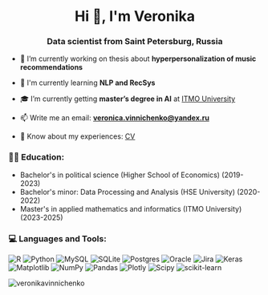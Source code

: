
<h1 align="center">Hi 👋, I'm Veronika</h1>
<h3 align="center">Data scientist from Saint Petersburg, Russia</h3>

- 🔭 I’m currently working on thesis about **hyperpersonalization of music recommendations**
  
- 🔎 I'm currently learning **NLP and RecSys**

- 🎓 I’m currently getting **master’s degree in AI** at [ITMO University](https://itmo.ru)

- 📫 Write me an email: **veronica.vinnichenko@yandex.ru**

- 📄 Know about my experiences:  [CV](https://docs.google.com/document/d/10A6GbQEm_iZ6hQDqBBZhDTKLraJk53RsyN1H4c4FBMk/edit)


### 👩‍🎓 Education:
- Bachelor's in political science (Higher School of Economics) (2019-2023)
- Bachelor's minor: Data Processing and Analysis (HSE University) (2020-2022)
- Master's in applied mathematics and informatics (ITMO University) (2023-2025)


### 💻 Languages and Tools:
![R](https://img.shields.io/badge/r-%23276DC3.svg?style=for-the-badge&logo=r&logoColor=white) ![Python](https://img.shields.io/badge/python-3670A0?style=for-the-badge&logo=python&logoColor=ffdd54) ![MySQL](https://img.shields.io/badge/mysql-%2300000f.svg?style=for-the-badge&logo=mysql&logoColor=white) ![SQLite](https://img.shields.io/badge/sqlite-%2307405e.svg?style=for-the-badge&logo=sqlite&logoColor=white) ![Postgres](https://img.shields.io/badge/postgres-%23316192.svg?style=for-the-badge&logo=postgresql&logoColor=white) ![Oracle](https://img.shields.io/badge/Oracle-F80000?style=for-the-badge&logo=oracle&logoColor=white) ![Jira](https://img.shields.io/badge/jira-%230A0FFF.svg?style=for-the-badge&logo=jira&logoColor=white) ![Keras](https://img.shields.io/badge/Keras-%23D00000.svg?style=for-the-badge&logo=Keras&logoColor=white) ![Matplotlib](https://img.shields.io/badge/Matplotlib-%23ffffff.svg?style=for-the-badge&logo=Matplotlib&logoColor=black) ![NumPy](https://img.shields.io/badge/numpy-%23013243.svg?style=for-the-badge&logo=numpy&logoColor=white) ![Pandas](https://img.shields.io/badge/pandas-%23150458.svg?style=for-the-badge&logo=pandas&logoColor=white) ![Plotly](https://img.shields.io/badge/Plotly-%233F4F75.svg?style=for-the-badge&logo=plotly&logoColor=white) ![Scipy](https://img.shields.io/badge/SciPy-%230C55A5.svg?style=for-the-badge&logo=scipy&logoColor=%white) ![scikit-learn](https://img.shields.io/badge/scikit--learn-%23F7931E.svg?style=for-the-badge&logo=scikit-learn&logoColor=white)


<p><img align="center" src="https://github-readme-stats.vercel.app/api/top-langs?username=veronikavinnichenko&show_icons=true&locale=en&layout=compact" alt="veronikavinnichenko" /></p>





